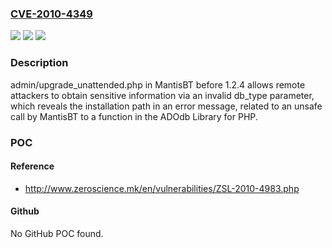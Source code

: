 ### [CVE-2010-4349](https://cve.mitre.org/cgi-bin/cvename.cgi?name=CVE-2010-4349)
![](https://img.shields.io/static/v1?label=Product&message=n%2Fa&color=blue)
![](https://img.shields.io/static/v1?label=Version&message=n%2Fa&color=blue)
![](https://img.shields.io/static/v1?label=Vulnerability&message=n%2Fa&color=brighgreen)

### Description

admin/upgrade_unattended.php in MantisBT before 1.2.4 allows remote attackers to obtain sensitive information via an invalid db_type parameter, which reveals the installation path in an error message, related to an unsafe call by MantisBT to a function in the ADOdb Library for PHP.

### POC

#### Reference
- http://www.zeroscience.mk/en/vulnerabilities/ZSL-2010-4983.php

#### Github
No GitHub POC found.

